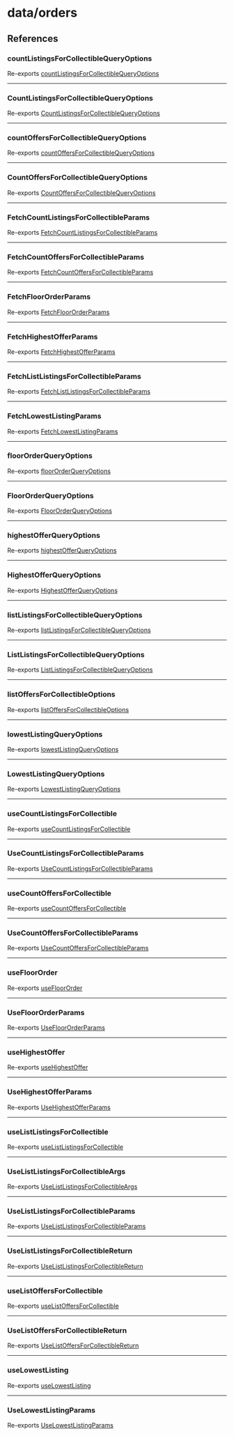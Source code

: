 # data/orders

## References

### countListingsForCollectibleQueryOptions

Re-exports [countListingsForCollectibleQueryOptions](../data.md#countlistingsforcollectiblequeryoptions-1)

***

### CountListingsForCollectibleQueryOptions

Re-exports [CountListingsForCollectibleQueryOptions](../data.md#countlistingsforcollectiblequeryoptions)

***

### countOffersForCollectibleQueryOptions

Re-exports [countOffersForCollectibleQueryOptions](../data.md#countoffersforcollectiblequeryoptions-1)

***

### CountOffersForCollectibleQueryOptions

Re-exports [CountOffersForCollectibleQueryOptions](../data.md#countoffersforcollectiblequeryoptions)

***

### FetchCountListingsForCollectibleParams

Re-exports [FetchCountListingsForCollectibleParams](../data.md#fetchcountlistingsforcollectibleparams)

***

### FetchCountOffersForCollectibleParams

Re-exports [FetchCountOffersForCollectibleParams](../data.md#fetchcountoffersforcollectibleparams)

***

### FetchFloorOrderParams

Re-exports [FetchFloorOrderParams](../data.md#fetchfloororderparams)

***

### FetchHighestOfferParams

Re-exports [FetchHighestOfferParams](../data.md#fetchhighestofferparams)

***

### FetchListListingsForCollectibleParams

Re-exports [FetchListListingsForCollectibleParams](../data.md#fetchlistlistingsforcollectibleparams)

***

### FetchLowestListingParams

Re-exports [FetchLowestListingParams](../data.md#fetchlowestlistingparams)

***

### floorOrderQueryOptions

Re-exports [floorOrderQueryOptions](../data.md#floororderqueryoptions-1)

***

### FloorOrderQueryOptions

Re-exports [FloorOrderQueryOptions](../data.md#floororderqueryoptions)

***

### highestOfferQueryOptions

Re-exports [highestOfferQueryOptions](../data.md#highestofferqueryoptions-1)

***

### HighestOfferQueryOptions

Re-exports [HighestOfferQueryOptions](../data.md#highestofferqueryoptions)

***

### listListingsForCollectibleQueryOptions

Re-exports [listListingsForCollectibleQueryOptions](../data.md#listlistingsforcollectiblequeryoptions-1)

***

### ListListingsForCollectibleQueryOptions

Re-exports [ListListingsForCollectibleQueryOptions](../data.md#listlistingsforcollectiblequeryoptions)

***

### listOffersForCollectibleOptions

Re-exports [listOffersForCollectibleOptions](orders/useListOffersForCollectible.md#listoffersforcollectibleoptions)

***

### lowestListingQueryOptions

Re-exports [lowestListingQueryOptions](../data.md#lowestlistingqueryoptions-1)

***

### LowestListingQueryOptions

Re-exports [LowestListingQueryOptions](../data.md#lowestlistingqueryoptions)

***

### useCountListingsForCollectible

Re-exports [useCountListingsForCollectible](orders/useCountListingsForCollectible.md#usecountlistingsforcollectible)

***

### UseCountListingsForCollectibleParams

Re-exports [UseCountListingsForCollectibleParams](orders/useCountListingsForCollectible.md#usecountlistingsforcollectibleparams)

***

### useCountOffersForCollectible

Re-exports [useCountOffersForCollectible](orders/useCountOffersForCollectible.md#usecountoffersforcollectible)

***

### UseCountOffersForCollectibleParams

Re-exports [UseCountOffersForCollectibleParams](orders/useCountOffersForCollectible.md#usecountoffersforcollectibleparams)

***

### useFloorOrder

Re-exports [useFloorOrder](orders/useFloorOrder.md#usefloororder)

***

### UseFloorOrderParams

Re-exports [UseFloorOrderParams](orders/useFloorOrder.md#usefloororderparams)

***

### useHighestOffer

Re-exports [useHighestOffer](orders/useHighestOffer.md#usehighestoffer)

***

### UseHighestOfferParams

Re-exports [UseHighestOfferParams](orders/useHighestOffer.md#usehighestofferparams)

***

### useListListingsForCollectible

Re-exports [useListListingsForCollectible](orders/useListListingsForCollectible.md#uselistlistingsforcollectible)

***

### UseListListingsForCollectibleArgs

Re-exports [UseListListingsForCollectibleArgs](orders/useListListingsForCollectible.md#uselistlistingsforcollectibleargs)

***

### UseListListingsForCollectibleParams

Re-exports [UseListListingsForCollectibleParams](orders/useListListingsForCollectible.md#uselistlistingsforcollectibleparams)

***

### UseListListingsForCollectibleReturn

Re-exports [UseListListingsForCollectibleReturn](orders/useListListingsForCollectible.md#uselistlistingsforcollectiblereturn)

***

### useListOffersForCollectible

Re-exports [useListOffersForCollectible](orders/useListOffersForCollectible.md#uselistoffersforcollectible)

***

### UseListOffersForCollectibleReturn

Re-exports [UseListOffersForCollectibleReturn](orders/useListOffersForCollectible.md#uselistoffersforcollectiblereturn)

***

### useLowestListing

Re-exports [useLowestListing](orders/useLowestListing.md#uselowestlisting)

***

### UseLowestListingParams

Re-exports [UseLowestListingParams](orders/useLowestListing.md#uselowestlistingparams)
